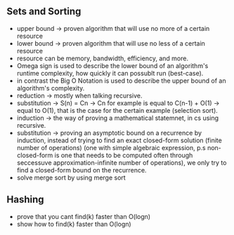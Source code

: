## Sets and Sorting
* upper bound -> proven algorithm that will use no more of a certain resource
* lower bound -> proven algorithm that will use no less of a certain resource
* resource can be memory, bandwidth, efficiency, and more.
* Omega sign is used to describe the lower bound of an algorithm's runtime complexity, how quickly it can possublt run (best-case).
* in contrast the Big O Notation is used to describe the upper bound of an algorithm's complexity.
* reduction -> mostly when talking recursive.
* substitution -> S(n) = Cn -> Cn for example is equal to C(n-1) + O(1) -> equal to O(1), that is the case for the certain example (selection sort).
* induction -> the way of proving a mathematical statemnet, in cs using recursive.
* substitution -> proving an asymptotic bound on a recurrence by induction, instead of trying to find an exact closed-form solution (finite number of operations) (one with simple algebraic expression, p.s non-closed-form is one that needs to be computed often through seccessuve approximation-infinite number of operations), we only try to find a closed-form bound on the recurrence.
* solve merge sort by using merge sort

## Hashing
* prove that you cant find(k) faster than O(logn)
* show how to find(k) faster than O(logn)
